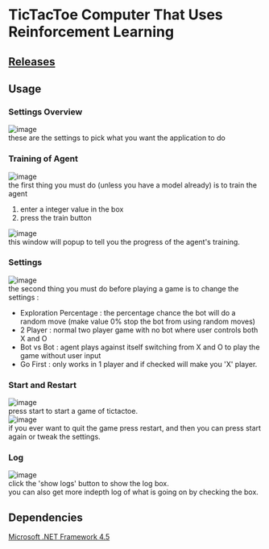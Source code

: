 # TicTacToe Computer That Uses Reinforcement Learning
## [Releases](https://github.com/Alih787/Reinforcement-Learning-Tic-Tac-Toe/releases)
## Usage
### Settings Overview
![image](https://user-images.githubusercontent.com/98106107/151769284-e51c0864-7b6c-4e2c-8051-2c3bd17bd79e.png)  
these are the settings to pick what you want the application to do  
### Training of Agent
![image](https://user-images.githubusercontent.com/98106107/151770379-9ec3a6d0-eff6-4103-bb0c-c60cae0a19e4.png)  
the first thing you must do (unless you have a model already) is to train the agent  
1. enter a integer value in the box  
2. press the train button  

![image](https://user-images.githubusercontent.com/98106107/151772163-f0fcb9e4-93e3-4785-af2f-ba2283008f6f.png)  
this window will popup to tell you the progress of the agent's training.  
### Settings
![image](https://user-images.githubusercontent.com/98106107/151769521-8fc3de08-86a7-4e56-9357-69ea42ca8f39.png)  
the second thing you must do before playing a game is to change the settings :  
* Exploration Percentage : the percentage chance the bot will do a random move (make value 0% stop the bot from using random moves)  
* 2 Player : normal two player game with no bot where user controls both X and O  
* Bot vs Bot : agent plays against itself switching from X and O to play the game without user input  
* Go First : only works in 1 player and if checked will make you 'X' player.
### Start and Restart
![image](https://user-images.githubusercontent.com/98106107/151769450-d1bb0089-df32-451a-bfe1-83c62526e20b.png)  
press start to start a game of tictactoe.  
![image](https://user-images.githubusercontent.com/98106107/151771188-d456ad00-e229-4e7a-8816-af89e89b1f24.png)  
if you ever want to quit the game press restart, and then you can press start again or tweak the settings.  
### Log
![image](https://user-images.githubusercontent.com/98106107/151771452-67250ed9-5635-4e2b-a72f-b07098a00ca2.png)  
click the 'show logs' button to show the log box.  
you can also get more indepth log of what is going on by checking the box.  

## Dependencies
[Microsoft .NET Framework 4.5](https://www.microsoft.com/en-gb/download/details.aspx?id=30653)  
